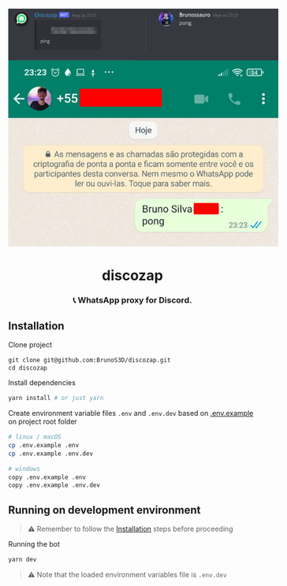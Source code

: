 <p align="center">
  <a href="https://github.com/BrunoS3D">
    <img alt="Removing" src="./.github/discozap.png" style="max-width: 548px"/>
  </a>
</p>

<h1 align="center">
  discozap
</h1>

<h3 align="center">
  📞 WhatsApp proxy for Discord.
</h3>

## Installation

Clone project

```
git clone git@github.com:BrunoS3D/discozap.git
cd discozap
```

Install dependencies

```sh
yarn install # or just yarn
```

Create environment variable files `.env` and `.env.dev` based on [.env.example](./.env.example) on project root folder

```bash
# linux / macOS
cp .env.example .env
cp .env.example .env.dev
```

```bash
# windows
copy .env.example .env
copy .env.example .env.dev
```

## Running on development environment

> ⚠ Remember to follow the [Installation](#Installation) steps before proceeding

Running the bot

```sh
yarn dev
```

> ⚠ Note that the loaded environment variables file is `.env.dev`
